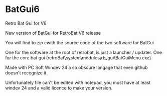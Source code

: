 # BatGui6
Retro Bat Gui for V6

New version of BatGui for RetroBat V6 release

You will find to zip cwith the source code of the two software for BatGui

One for the software at the root of retrobat, is just a launcher / updater.
One for the core bat gui (retroBat\system\modules\rb_gui\BatGuiMenu.exe)

Made with PC Soft Windev 24 a so obscure langage that even github doesn't recognize it.

Unfortunately file can't be edited with notepad, you must have at least windev 24 and a valid licence to make your version.
